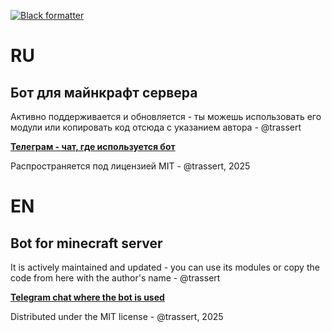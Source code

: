 [![Black formatter](https://img.shields.io/badge/code%20style-black-000000.svg)](https://github.com/psf/black)

# RU

## Бот для майнкрафт сервера

Активно поддерживается и обновляется - ты можешь использовать его модули или копировать код отсюда с указанием автора - @trassert

**[Телеграм - чат, где используется бот](https://t.me/lumintomc)**

Распространяется под лицензией MIT - @trassert, 2025

# EN

## Bot for minecraft server

It is actively maintained and updated - you can use its modules or copy the code from here with the author's name - @trassert

**[Telegram chat where the bot is used](https://t.me/lumintomc)**

Distributed under the MIT license - @trassert, 2025
